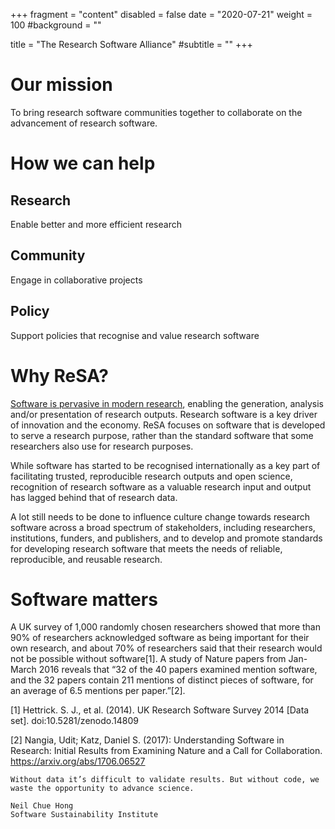 +++
fragment = "content"
disabled = false
date = "2020-07-21"
weight = 100
#background = ""

title = "The Research Software Alliance"
#subtitle = ""
+++

# Our mission

To bring research software communities together to collaborate on the advancement of research software.

# How we can help

## Research

Enable better and more efficient research

## Community

Engage in collaborative projects

## Policy

Support policies that recognise and value research software

# Why ReSA?

[Software is pervasive in modern research](resources/), enabling the generation, analysis and/or presentation of research outputs. Research software is a key driver of innovation and the economy. ReSA focuses on software that is developed to serve a research purpose, rather than the standard software that some researchers also use for research purposes.

While software has started to be recognised internationally as a key part of facilitating trusted, reproducible research outputs and open science, recognition of research software as a valuable research input and output has lagged behind that of research data.

A lot still needs to be done to influence culture change towards research software across a broad spectrum of stakeholders, including researchers, institutions, funders, and publishers, and to develop and promote standards for developing research software that meets the needs of reliable, reproducible, and reusable research.

# Software matters

A UK survey of 1,000 randomly chosen researchers showed that more than 90% of researchers acknowledged software as being important for their own research, and about 70% of researchers said that their research would not be possible without software[1].  A study of Nature papers from Jan-March 2016 reveals that “32 of the 40 papers examined mention software, and the 32 papers contain 211 mentions of distinct pieces of software, for an average of 6.5 mentions per paper.”[2].

[1] Hettrick. S. J., et al. (2014). UK Research Software Survey 2014 [Data set]. doi:10.5281/zenodo.14809

[2] Nangia, Udit; Katz, Daniel S. (2017): Understanding Software in Research: Initial Results from Examining Nature and a Call for Collaboration. https://arxiv.org/abs/1706.06527

    Without data it’s difficult to validate results. But without code, we waste the opportunity to advance science.
    
    Neil Chue Hong
    Software Sustainability Institute
